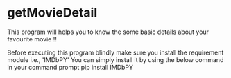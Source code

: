 # getMovieDetail
This program will helps you to know the some basic details about your favourite movie !!

Before executing this program blindly make sure you install the requirement module i.e., 'IMDbPY'
You can simply install it by using the below command in your command prompt
pip install IMDbPY
